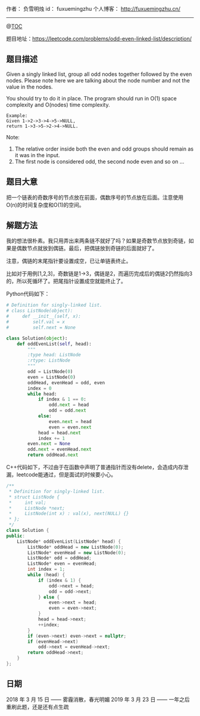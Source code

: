 作者： 负雪明烛
id：	fuxuemingzhu
个人博客：	http://fuxuemingzhu.cn/

---
@[TOC](目录)

题目地址：https://leetcode.com/problems/odd-even-linked-list/description/

## 题目描述

Given a singly linked list, group all odd nodes together followed by the even nodes. Please note here we are talking about the node number and not the value in the nodes.

You should try to do it in place. The program should run in O(1) space complexity and O(nodes) time complexity.

    Example:
    Given 1->2->3->4->5->NULL,
    return 1->3->5->2->4->NULL.

Note:

1. The relative order inside both the even and odd groups should remain as it was in the input. 
1. The first node is considered odd, the second node even and so on ...

## 题目大意

把一个链表的奇数序号的节点放在前面，偶数序号的节点放在后面。注意使用O(n)的时间复杂度和O(1)的空间。

## 解题方法

我的想法很朴素。我只用弄出来两条链不就好了吗？如果是奇数节点放到奇链，如果是偶数节点就放到偶链。最后，把偶链放到奇链的后面就好了。

注意，偶链的末尾指针要设置成空，已让单链表终止。

比如对于用例[1,2,3]，奇数链是1->3，偶链是2，而遍历完成后的偶链2仍然指向3的，所以死循环了。把尾指针设置成空就能终止了。

Python代码如下：

```python
# Definition for singly-linked list.
# class ListNode(object):
#     def __init__(self, x):
#         self.val = x
#         self.next = None

class Solution(object):
    def oddEvenList(self, head):
        """
        :type head: ListNode
        :rtype: ListNode
        """
        odd = ListNode(0)
        even = ListNode(0)
        oddHead, evenHead = odd, even
        index = 0
        while head:
            if index & 1 == 0:
                odd.next = head
                odd = odd.next
            else:
                even.next = head
                even = even.next
            head = head.next
            index += 1
        even.next = None
        odd.next = evenHead.next
        return oddHead.next
```

C++代码如下，不过由于在函数中声明了普通指针而没有delete，会造成内存泄漏，leetcode能通过，但是面试的时候要小心。

```cpp
/**
 * Definition for singly-linked list.
 * struct ListNode {
 *     int val;
 *     ListNode *next;
 *     ListNode(int x) : val(x), next(NULL) {}
 * };
 */
class Solution {
public:
    ListNode* oddEvenList(ListNode* head) {
        ListNode* oddHead = new ListNode(0);
        ListNode* evenHead = new ListNode(0);
        ListNode* odd = oddHead;
        ListNode* even = evenHead;
        int index = 1;
        while (head) {
            if (index & 1) {
                odd->next = head;
                odd = odd->next;
            } else {
                even->next = head;
                even = even->next;
            }
            head = head->next;
            ++index;
        }
        if (even->next) even->next = nullptr;
        if (evenHead->next)
            odd->next = evenHead->next;
        return oddHead->next;
    }
};
```


## 日期

2018 年 3 月 15 日 —— 雾霾消散，春光明媚
2019 年 3 月 23 日 —— 一年之后重刷此题，还是还有点生疏

